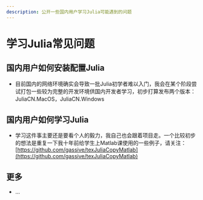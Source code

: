```yaml
---
description: 公开一些国内用户学习Julia可能遇到的问题
---
```


# 学习Julia常见问题

## 国内用户如何安装配置Julia

* 目前国内的网络环境确实会导致一批Julia初学者难以入门，我会在某个阶段尝试打包一些较为完整的开发环境供国内开发者学习，初步打算发布两个版本：JuliaCN.MacOS，JuliaCN.Windows

## 国内用户如何学习Julia

* 学习这件事主要还是要看个人的毅力，我自己也会跟着项目走。一个比较初步的想法是重复一下我十年前给学生上Matlab课使用的一些例子，请关注：[https://github.com/gassive/texJuliaCopyMatlab](https://github.com/gassive/texJuliaCopyMatlab)

## 更多

* ...

